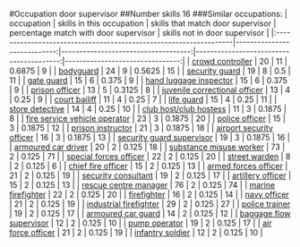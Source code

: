 #Occupation door supervisor
##Number skills 16
###Similar occupations:
| occupation                                                        |   skills in this occupation |   skills that match door supervisor |   percentage match with door supervisor |   skills not in door supervisor |
|:------------------------------------------------------------------|----------------------------:|------------------------------------:|----------------------------------------:|--------------------------------:|
| [crowd controller](crowd_controller.md)                           |                          20 |                                  11 |                                  0.6875 |                               9 |
| [bodyguard](bodyguard.md)                                         |                          24 |                                   9 |                                  0.5625 |                              15 |
| [security guard](security_guard.md)                               |                          19 |                                   8 |                                  0.5    |                              11 |
| [gate guard](gate_guard.md)                                       |                          15 |                                   6 |                                  0.375  |                               9 |
| [hand luggage inspector](hand_luggage_inspector.md)               |                          15 |                                   6 |                                  0.375  |                               9 |
| [prison officer](prison_officer.md)                               |                          13 |                                   5 |                                  0.3125 |                               8 |
| [juvenile correctional officer](juvenile_correctional_officer.md) |                          13 |                                   4 |                                  0.25   |                               9 |
| [court bailiff](court_bailiff.md)                                 |                          11 |                                   4 |                                  0.25   |                               7 |
| [life guard](life_guard.md)                                       |                          15 |                                   4 |                                  0.25   |                              11 |
| [store detective](store_detective.md)                             |                          14 |                                   4 |                                  0.25   |                              10 |
| [club host/club hostess](club_host-club_hostess.md)               |                          11 |                                   3 |                                  0.1875 |                               8 |
| [fire service vehicle operator](fire_service_vehicle_operator.md) |                          23 |                                   3 |                                  0.1875 |                              20 |
| [police officer](police_officer.md)                               |                          15 |                                   3 |                                  0.1875 |                              12 |
| [prison instructor](prison_instructor.md)                         |                          21 |                                   3 |                                  0.1875 |                              18 |
| [airport security officer](airport_security_officer.md)           |                          16 |                                   3 |                                  0.1875 |                              13 |
| [security guard supervisor](security_guard_supervisor.md)         |                          19 |                                   3 |                                  0.1875 |                              16 |
| [armoured car driver](armoured_car_driver.md)                     |                          20 |                                   2 |                                  0.125  |                              18 |
| [substance misuse worker](substance_misuse_worker.md)             |                          73 |                                   2 |                                  0.125  |                              71 |
| [special forces officer](special_forces_officer.md)               |                          22 |                                   2 |                                  0.125  |                              20 |
| [street warden](street_warden.md)                                 |                           8 |                                   2 |                                  0.125  |                               6 |
| [chief fire officer](chief_fire_officer.md)                       |                          15 |                                   2 |                                  0.125  |                              13 |
| [armed forces officer](armed_forces_officer.md)                   |                          21 |                                   2 |                                  0.125  |                              19 |
| [security consultant](security_consultant.md)                     |                          19 |                                   2 |                                  0.125  |                              17 |
| [artillery officer](artillery_officer.md)                         |                          15 |                                   2 |                                  0.125  |                              13 |
| [rescue centre manager](rescue_centre_manager.md)                 |                          76 |                                   2 |                                  0.125  |                              74 |
| [marine firefighter](marine_firefighter.md)                       |                          22 |                                   2 |                                  0.125  |                              20 |
| [firefighter](firefighter.md)                                     |                          16 |                                   2 |                                  0.125  |                              14 |
| [navy officer](navy_officer.md)                                   |                          21 |                                   2 |                                  0.125  |                              19 |
| [industrial firefighter](industrial_firefighter.md)               |                          29 |                                   2 |                                  0.125  |                              27 |
| [police trainer](police_trainer.md)                               |                          19 |                                   2 |                                  0.125  |                              17 |
| [armoured car guard](armoured_car_guard.md)                       |                          14 |                                   2 |                                  0.125  |                              12 |
| [baggage flow supervisor](baggage_flow_supervisor.md)             |                          12 |                                   2 |                                  0.125  |                              10 |
| [pump operator](pump_operator.md)                                 |                          19 |                                   2 |                                  0.125  |                              17 |
| [air force officer](air_force_officer.md)                         |                          21 |                                   2 |                                  0.125  |                              19 |
| [infantry soldier](infantry_soldier.md)                           |                          12 |                                   2 |                                  0.125  |                              10 |
